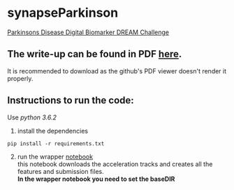 # synapseParkinson
[Parkinsons Disease Digital Biomarker DREAM Challenge](https://www.synapse.org/#!Synapse:syn8717496)

## The write-up can be found in PDF [here](https://github.com/patbaa/synapseParkinson/blob/master/writeup.pdf). 
It is recommended to download as the github's PDF viewer doesn't render it properly.

## Instructions to run the code:
Use _python 3.6.2_
1. install the dependencies
```
pip install -r requirements.txt
```

2. run the wrapper [notebook](https://github.com/patbaa/synapseParkinson/blob/master/wrapper.ipynb)<br>
this notebook downloads the acceleration tracks and creates all the features and submission files.<br>
<b> In the wrapper notebook you need to set the baseDIR </b>

